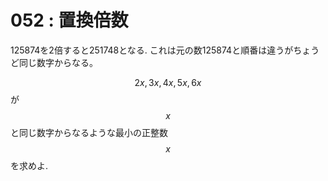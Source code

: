 # 052 : 置換倍数

125874を2倍すると251748となる. これは元の数125874と順番は違うがちょうど同じ数字からなる。

$$2x, 3x, 4x, 5x, 6x$$ が $$x$$ と同じ数字からなるような最小の正整数 $$x$$ を求めよ.
